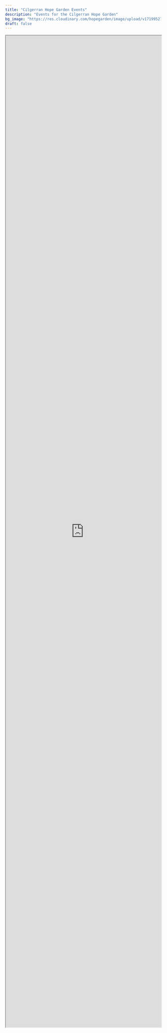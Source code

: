 ```yaml
---
title: "Cilgerran Hope Garden Events"
description: "Events for the Cilgerran Hope Garden"
bg_image: "https://res.cloudinary.com/hopegarden/image/upload/v1719952740/title-poppy.webp"
draft: false
---
```


<iframe
  id="events-calendar"
  title="Gardd Gobaith Cilgerran Hope Garden Calendar"
  style="width:100%; height:80vh"
  src="https://calendar.google.com/calendar/embed?src=9d2e56b46200a508cc573023cd74a654d2baaeaaa9e5e783de60ae1e2dab2139%40group.calendar.google.com&ctz=Europe%2FLondon"
  >
</iframe>
